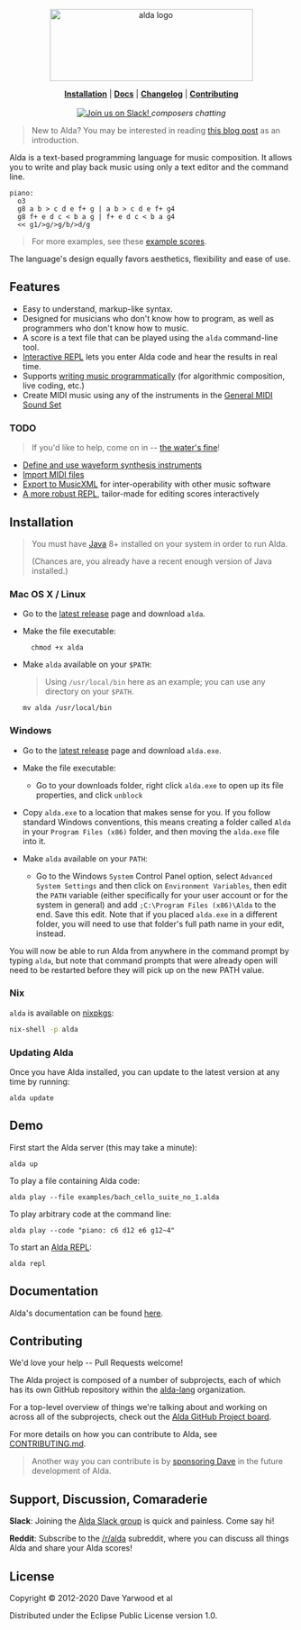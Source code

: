<p align="center">
  <a href="http://alda.io">
    <img src="alda-logo-horizontal.svg"
         alt="alda logo"
         width=360
         height=128>
  </a>

  <p align="center">
  <b><a href="#installation">Installation</a></b>
  |
  <b><a href="doc/index.md">Docs</a></b>
  |
  <b><a href="CHANGELOG.md">Changelog</a></b>
  |
  <b><a href="#contributing">Contributing</a></b>

  <br>
  <br>

  <a href="http://slack.alda.io">
  <img src="http://slack.alda.io/badge.svg" alt="Join us on Slack!">
  </a>
  <i>composers chatting</i>
  </p>
</p>

> New to Alda? You may be interested in reading [this blog post][alda-blog-post] as an introduction.


Alda is a text-based programming language for music composition. It allows you
to write and play back music using only a text editor and the command line.

```alda
piano:
  o3
  g8 a b > c d e f+ g | a b > c d e f+ g4
  g8 f+ e d c < b a g | f+ e d c < b a g4
  << g1/>g/>g/b/>d/g
```

> For more examples, see these [example scores](https://github.com/alda-lang/alda-core/tree/master/examples).

The language's design equally favors aesthetics, flexibility and ease of use.

[alda-blog-post]: https://blog.djy.io/alda-a-manifesto-and-gentle-introduction/

## Features

* Easy to understand, markup-like syntax.
* Designed for musicians who don't know how to program, as well as programmers
  who don't know how to music.
* A score is a text file that can be played using the `alda` command-line tool.
* [Interactive REPL](doc/alda-repl.md) lets you enter Alda code and hear the
  results in real time.
* Supports [writing music
  programmatically](doc/writing-music-programmatically.md) (for algorithmic
  composition, live coding, etc.)
* Create MIDI music using any of the instruments in the [General MIDI Sound
  Set][gm-sound-set]

[gm-sound-set]: http://www.midi.org/techspecs/gm1sound.php

### TODO

> If you'd like to help, come on in -- [the water's fine](#contributing)!

* [Define and use waveform synthesis instruments](https://github.com/alda-lang/alda/issues/100)
* [Import MIDI files](https://github.com/alda-lang/alda-core/issues/25)
* [Export to MusicXML](https://github.com/alda-lang/alda-core/issues/3) for inter-operability with other music software
* [A more robust REPL](https://github.com/alda-lang/alda-client-java/issues/2), tailor-made for editing scores interactively

## Installation

> You must have [Java](https://www.java.com/en/download) 8+ installed on your system in order to run Alda.
>
> (Chances are, you already have a recent enough version of Java installed.)

### Mac OS X / Linux

* Go to the [latest release](https://github.com/alda-lang/alda/releases/latest) page and download `alda`.

* Make the file executable:

        chmod +x alda

* Make `alda` available on your `$PATH`:

  > Using `/usr/local/bin` here as an example;
  > you can use any directory on your `$PATH`.

      mv alda /usr/local/bin

### Windows

* Go to the [latest release](https://github.com/alda-lang/alda/releases/latest) page and download `alda.exe`.

* Make the file executable:
  * Go to your downloads folder, right click `alda.exe` to open up its file properties, and click `unblock`

* Copy `alda.exe` to a location that makes sense for you. If you follow standard Windows conventions, this means creating a folder called `Alda` in your `Program Files (x86)` folder, and then moving the `alda.exe` file into it.

* Make `alda` available on your `PATH`:
  *  Go to the Windows `System` Control Panel option, select `Advanced System Settings` and then click on `Environment Variables`, then edit the `PATH` variable (either specifically for your user account or for the system in general) and add `;C:\Program Files (x86)\Alda` to the end. Save this edit. Note that if you placed `alda.exe` in a different folder, you will need to use that folder's full path name in your edit, instead.

You will now be able to run Alda from anywhere in the command prompt by typing `alda`, but note that command prompts that were already open will need to be restarted before they will pick up on the new PATH value.

### Nix

`alda` is available on [nixpkgs](https://github.com/NixOS/nixpkgs):

```bash
nix-shell -p alda
```

### Updating Alda

Once you have Alda installed, you can update to the latest version at any time by running:

```
alda update
```

## Demo

First start the Alda server (this may take a minute):

    alda up

To play a file containing Alda code:

    alda play --file examples/bach_cello_suite_no_1.alda

To play arbitrary code at the command line:

    alda play --code "piano: c6 d12 e6 g12~4"

To start an [Alda REPL](doc/alda-repl.md):

    alda repl

## Documentation

Alda's documentation can be found [here](doc/index.md).

## Contributing

We'd love your help -- Pull Requests welcome!

The Alda project is composed of a number of subprojects, each of which has its
own GitHub repository within the [alda-lang][gh-org] organization.

For a top-level overview of things we're talking about and working on across all
of the subprojects, check out the [Alda GitHub Project board][gh-project].

For more details on how you can contribute to Alda, see [CONTRIBUTING.md](CONTRIBUTING.md).

> Another way you can contribute is by [sponsoring Dave][gh-sponsor] in the
> future development of Alda.

[gh-org]: https://github.com/alda-lang
[gh-project]: https://github.com/orgs/alda-lang/projects/1
[gh-sponsor]: https://github.com/sponsors/daveyarwood

## Support, Discussion, Comaraderie

**Slack**: Joining the [Alda Slack group](https://slack.alda.io) is quick and
painless. Come say hi!

**Reddit**: Subscribe to the [/r/alda](https://www.reddit.com/r/alda/)
subreddit, where you can discuss all things Alda and share your Alda scores!

## License

Copyright © 2012-2020 Dave Yarwood et al

Distributed under the Eclipse Public License version 1.0.
